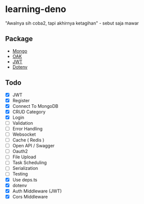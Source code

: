 # learning-deno
"Awalnya sih coba2, tapi akhirnya ketagihan" - sebut saja mawar

## Package
- [Mongo](https://deno.land/x/deno_mongo)
- [OAK](https://deno.land/x/oak)
- [JWT](https://deno.land/x/djwt)
- [Dotenv](https://deno.land/x/dotenv)

## Todo
- [x] JWT 
- [x] Register
- [x] Connect To MongoDB
- [x] CRUD Category
- [x] Login
- [ ] Validation
- [ ] Error Handling
- [ ] Websocket
- [ ] Cache ( Redis ) 
- [ ] Open API / Swagger 
- [ ] Oauth2
- [ ] File Upload
- [ ] Task Scheduling
- [ ] Serialization
- [ ] Testing
- [x] Use deps.ts
- [x] dotenv
- [x] Auth Middleware (JWT)
- [x] Cors Middleware
